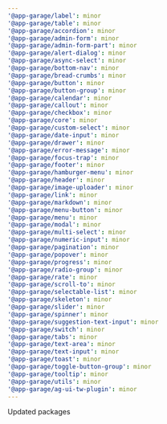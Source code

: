```yaml
---
'@app-garage/label': minor
'@app-garage/table': minor
'@app-garage/accordion': minor
'@app-garage/admin-form': minor
'@app-garage/admin-form-part': minor
'@app-garage/alert-dialog': minor
'@app-garage/async-select': minor
'@app-garage/bottom-nav': minor
'@app-garage/bread-crumbs': minor
'@app-garage/button': minor
'@app-garage/button-group': minor
'@app-garage/calendar': minor
'@app-garage/callout': minor
'@app-garage/checkbox': minor
'@app-garage/core': minor
'@app-garage/custom-select': minor
'@app-garage/date-input': minor
'@app-garage/drawer': minor
'@app-garage/error-message': minor
'@app-garage/focus-trap': minor
'@app-garage/footer': minor
'@app-garage/hamburger-menu': minor
'@app-garage/header': minor
'@app-garage/image-uploader': minor
'@app-garage/link': minor
'@app-garage/markdown': minor
'@app-garage/menu-button': minor
'@app-garage/menu': minor
'@app-garage/modal': minor
'@app-garage/multi-select': minor
'@app-garage/numeric-input': minor
'@app-garage/pagination': minor
'@app-garage/popover': minor
'@app-garage/progress': minor
'@app-garage/radio-group': minor
'@app-garage/rate': minor
'@app-garage/scroll-to': minor
'@app-garage/selectable-list': minor
'@app-garage/skeleton': minor
'@app-garage/slider': minor
'@app-garage/spinner': minor
'@app-garage/suggestion-text-input': minor
'@app-garage/switch': minor
'@app-garage/tabs': minor
'@app-garage/text-area': minor
'@app-garage/text-input': minor
'@app-garage/toast': minor
'@app-garage/toggle-button-group': minor
'@app-garage/tooltip': minor
'@app-garage/utils': minor
'@app-garage/ag-ui-tw-plugin': minor
---
```


Updated packages
